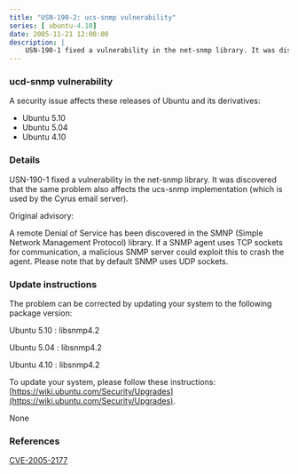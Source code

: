```yaml
---
title: "USN-190-2: ucs-snmp vulnerability"
series: [ ubuntu-4.10]
date: 2005-11-21 12:00:00
description: |
    USN-190-1 fixed a vulnerability in the net-snmp library. It was discovered that the same problem also affects the ucs-snmp implementation (which is used by the Cyrus email server).
--- 
```

 
### ucd-snmp vulnerability

A security issue affects these releases of Ubuntu and its derivatives:

* Ubuntu 5.10
* Ubuntu 5.04
* Ubuntu 4.10

### Details

USN-190-1 fixed a vulnerability in the net-snmp library. It was discovered that the same problem also affects the ucs-snmp implementation (which is used by the Cyrus email server).

Original advisory:

 A remote Denial of Service has been discovered in the SMNP (Simple Network Management Protocol) library. If a SNMP agent uses TCP sockets for communication, a malicious SNMP server could exploit this to crash the agent. Please note that by default SNMP uses UDP sockets.

### Update instructions

The problem can be corrected by updating your system to the following package version:

Ubuntu 5.10
 : libsnmp4.2 

Ubuntu 5.04
 : libsnmp4.2 

Ubuntu 4.10
 : libsnmp4.2 

To update your system, please follow these instructions: [https://wiki.ubuntu.com/Security/Upgrades](https://wiki.ubuntu.com/Security/Upgrades).

None

### References

 [CVE-2005-2177](http://people.ubuntu.com/~ubuntu-security/cve/CVE-2005-2177)
 
